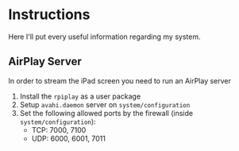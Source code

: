 # Instructions
Here I'll put every useful information regarding my system.

## AirPlay Server
In order to stream the iPad screen you need to run an AirPlay server
1. Install the `rpiplay` as a user package
2. Setup `avahi.daemon` server on `system/configuration`
3. Set the following allowed ports by the firewall (inside `system/configuration`):
    - TCP: 7000, 7100
    - UDP: 6000, 6001, 7011
